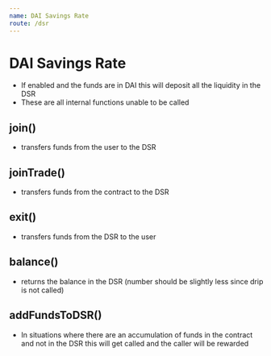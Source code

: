 ```yaml
---
name: DAI Savings Rate
route: /dsr
---
```


# DAI Savings Rate 
* If enabled and the funds are in DAI this will deposit all the liquidity in the DSR 
* These are all internal functions unable to be called

## join()
* transfers funds from the user to the DSR

## joinTrade()
*  transfers funds from the contract to the DSR

## exit()
* transfers funds from the DSR to the user

## balance()
* returns the balance in the DSR (number should be slightly less since drip is not called)

## addFundsToDSR()
* In situations where there are an accumulation of funds in the contract and not in the DSR this will get called and the caller will be rewarded